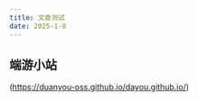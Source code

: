 ```yaml
---
title: 文章测试
date: 2025-1-8
---
```


## 端游小站[](#端游的博客)

(https://duanyou-oss.github.io/dayou.github.io/)
